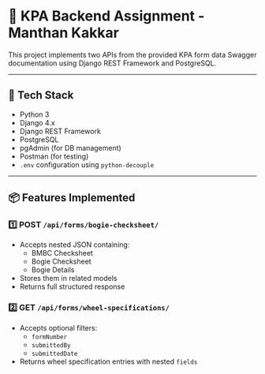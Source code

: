 # 🚀 KPA Backend Assignment - Manthan Kakkar

This project implements two APIs from the provided KPA form data Swagger documentation using Django REST Framework and PostgreSQL.

---

## 🧰 Tech Stack

- Python 3
- Django 4.x
- Django REST Framework
- PostgreSQL
- pgAdmin (for DB management)
- Postman (for testing)
- `.env` configuration using `python-decouple`

---


## 📦 Features Implemented

### 1️⃣ POST `/api/forms/bogie-checksheet/`
- Accepts nested JSON containing:
  - BMBC Checksheet
  - Bogie Checksheet
  - Bogie Details
- Stores them in related models
- Returns full structured response

### 2️⃣ GET `/api/forms/wheel-specifications/`
- Accepts optional filters:
  - `formNumber`
  - `submittedBy`
  - `submittedDate`
- Returns wheel specification entries with nested `fields`
